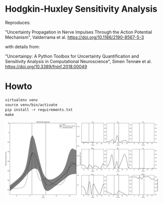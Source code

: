 # Hodgkin-Huxley Sensitivity Analysis

Reproduces:

"Uncertainty Propagation in Nerve Impulses Through the Action Potential Mechanism", Valderrama et al.
https://doi.org/10.1186/2190-8567-5-3

with details from:

"Uncertainpy: A Python Toolbox for Uncertainty Quantification and Sensitivity Analysis in Computational Neuroscience",
Simen Tennøe et al.
https://doi.org/10.3389/fninf.2018.00049

# Howto

```shell
virtualenv venv
source venv/bin/activate
pip install -r requirements.txt
make
```

![Hodgkin-Huxley Sensitivity Analysis](hh_sensitivity.svg)